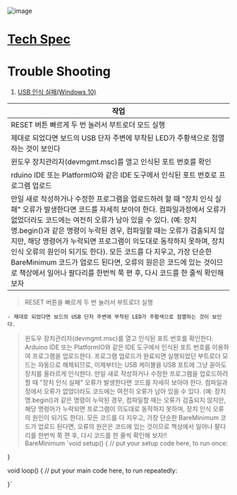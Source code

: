 ![image](https://user-images.githubusercontent.com/24539773/205570536-6a08cc6b-6b34-4fba-a817-5334299714a9.png)

# [Tech Spec](https://store-usa.arduino.cc/products/arduino-nano-33-iot)

# Trouble Shooting

1. [USB 인식 실패(Windows 10)](https://forum.arduino.cc/t/solved-arduino-nano-33-iot-not-recognized-by-windows-10/621376)
 
 | 작업 | 
| ----------- | 
|RESET 버튼 빠르게 두 번 눌러서 부트로더 모드 실행 | 
|제대로 되었다면 보드의 USB 단자 주변에 부착된 LED가 주황색으로 점멸하는 것이 보인다|
|윈도우 장치관리자(devmgmt.msc)를 열고 인식된 포트 번호를 확인|
|rduino IDE 또는 PlatformIO와 같은 IDE 도구에서 인식된 포트 번호로 프로그램 업로드|
|만일 새로 작성하거나 수정한 프로그램을 업로드하려 할 때 "장치 인식 실패" 오류가 발생한다면 코드를 자세히 보아야 한다. 컴파일과정에서 오류가 없었더라도 코드에는 여전히 오류가 남아 있을 수 있다. (예: 장치명.begin()과 같은 명령이 누락된 경우, 컴파일할 때는 오류가 검출되지 않지만, 해당 명령어가 누락되면 프로그램이 의도대로 동작하지 못하며, 장치 인식 오류의 원인이 되기도 한다). 모든 코드를 다 지우고, 가장 단순한 BareMinimum 코드가 업로드 된다면, 오류의 원은은 코드에 있는 것이므로 책상에서 일어나 팔다리를 한번씩 쭉 편 후, 다시 코드를 한 줄씩 확인해 보자|
 
 > RESET 버튼을 빠르게 두 번 눌러서 부트로더 실행 

    - 제대로 되었다면 보드의 USB 단자 주변에 부착된 LED가 주황색으로 점멸하는 것이 보인다.
 
> 윈도우 장치관리자(devmgmt.msc)를 열고 인식된 포트 번호를 확인한다.
> Arduino IDE 또는 PlatformIO와 같은 IDE 도구에서 인식된 포트 번호를 이용하여 프로그램을 업로드한다.
> 프로그램 업로드가 완료되면 실행되었던 부트로더 모드는 자동으로 해제되므로, 이제부터는 USB 케이블을 USB 포트에 그냥 꼳아도 장치를 올라르게 인식한다. 
> 만일 새로 작성하거나 수정한 프로그램을 업로드하려 할 때 "장치 인식 실패" 오류가 발생한다면 코드를 자세히 보아야 한다. 컴파일과정에서 오류가 없었더라도 코드에는 여전히 오류가 남아 있을 수 있다. (예: 장치명.begin()과 같은 명령이 누락된 경우, 컴파일할 때는 오류가 검출되지 않지만, 해당 명령어가 누락되면 프로그램이 의도대로 동작하지 못하며, 장치 인식 오류의 원인이 되기도 한다). 모든 코드를 다 지우고, 가장 단순한 BareMinimum 코드가 업로드 된다면, 오류의 원은은 코드에 있는 것이므로 책상에서 일어나 팔다리를 한번씩 쭉 편 후, 다시 코드를 한 줄씩 확인해 보자!!<br>
BareMinimum
	`void setup() {
  // put your setup code here, to run once:

}

void loop() {
  // put your main code here, to run repeatedly:

}`

